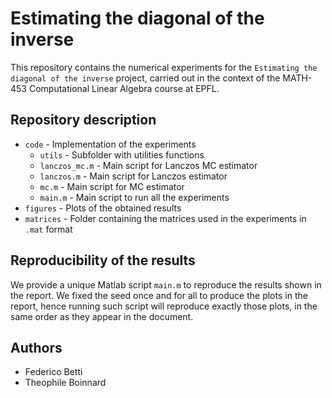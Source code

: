 # Estimating the diagonal of the inverse
 
This repository contains the numerical experiments for the `Estimating the diagonal of the inverse` project, carried out in the context of the MATH-453 Computational Linear Algebra course at EPFL.

## Repository description
- `code` - Implementation of the experiments
  - `utils` - Subfolder with utilities functions
  - `lanczos_mc.m` - Main script for Lanczos MC estimator
  - `lanczos.m` - Main script for Lanczos estimator
  - `mc.m` - Main script for MC estimator
  - `main.m` - Main script to run all the experiments
- `figures` - Plots of the obtained results
- `matrices` - Folder containing the matrices used in the experiments in `.mat` format

## Reproducibility of the results
We provide a unique Matlab script `main.m` to reproduce the results shown in the report. We fixed the seed once and for all to produce the plots in the report, hence running such script will reproduce exactly those plots, in the same order as they appear in the document.

## Authors
- Federico Betti
- Theophile Boinnard
